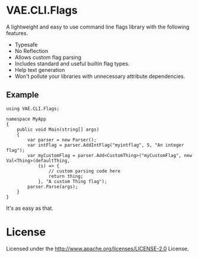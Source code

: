 VAE.CLI.Flags
=============

A lightweight and easy to use command line flags library with the following features.

* Typesafe
* No Reflection
* Allows custom flag parsing
* Includes standard and useful builtin flag types.
* Help text generation
* Won't pollute your libraries with unnecessary attribute dependencies.

Example
-------

    using VAE.CLI.Flags;
    
    namespace MyApp
    {
        public void Main(string[] args)
        {
            var parser = new Parser();
            var intFlag = parser.AddIntFlag("myintflag", 5, "An integer flag");
            var myCustomFlag = parser.Add<CustomThing>("myCustomFlag", new Val<Thing>(defaultThing,
                (s) => {
                    // custom parsing code here
                    return thing;
                }, "A custom Thing flag");
            parser.Parse(args);
        }
    }

It's as easy as that.

License
=======

Licensed under the http://www.apache.org/licenses/LICENSE-2.0 License.
